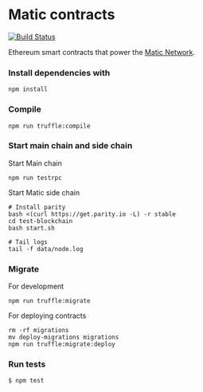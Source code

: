 # Matic contracts

[![Build Status](https://travis-ci.org/maticnetwork/contracts.svg?branch=master)](https://travis-ci.org/maticnetwork/contracts)

Ethereum smart contracts that power the [Matic Network](https://matic.network).

### Install dependencies with

```
npm install
```

### Compile
```
npm run truffle:compile
```

### Start main chain and side chain
Start Main chain
```
npm run testrpc
```
Start Matic side chain
```
# Install parity
bash <(curl https://get.parity.io -L) -r stable
cd test-blockchain
bash start.sh

# Tail logs
tail -f data/node.log
```

### Migrate
For development
```
npm run truffle:migrate
```

For deploying contracts
```
rm -rf migrations
mv deploy-migrations migrations
npm run truffle:migrate:deploy
```

### Run tests
```
$ npm test
```
